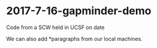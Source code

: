 # 2017-7-16-gapminder-demo

Code from a SCW held in UCSF on date

We can also add *paragraphs from our local machines.


